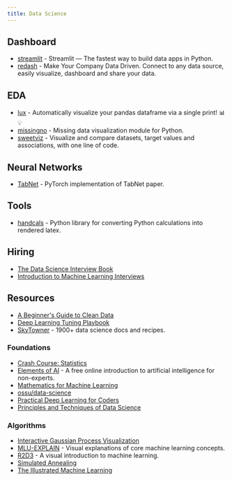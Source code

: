 ```yaml
---
title: Data Science
---
```


## Dashboard

- [streamlit](https://github.com/streamlit/streamlit) - Streamlit — The fastest way to build data apps in Python.
- [redash](http://redash.io/) - Make Your Company Data Driven. Connect to any data source, easily visualize, dashboard and share your data.

## EDA

- [lux](https://github.com/lux-org/lux) - Automatically visualize your pandas dataframe via a single print! 📊 💡
- [missingno](https://github.com/ResidentMario/missingno) - Missing data visualization module for Python.
- [sweetviz](https://github.com/fbdesignpro/sweetviz) - Visualize and compare datasets, target values and associations, with one line of code.

## Neural Networks

- [TabNet](https://github.com/dreamquark-ai/tabnet) - PyTorch implementation of TabNet paper.

## Tools

- [handcals](https://github.com/connorferster/handcalcs) - Python library for converting Python calculations into rendered latex.

## Hiring

- [The Data Science Interview Book](https://book.thedatascienceinterviewproject.com/)
- [Introduction to Machine Learning Interviews](https://huyenchip.com/ml-interviews-book/)

## Resources

- [A Beginner's Guide to Clean Data](https://b-greve.gitbook.io/beginners-guide-to-clean-data/)
- [Deep Learning Tuning Playbook](https://github.com/google-research/tuning_playbook)
- [SkyTowner](https://www.skytowner.com/) - 1900+ data science docs and recipes.

### Foundations

- [Crash Course: Statistics](https://www.youtube.com/playlist?list=PL8dPuuaLjXtNM_Y-bUAhblSAdWRnmBUcr)
- [Elements of AI](https://www.elementsofai.com) - A free online introduction to artificial intelligence for non-experts.
- [Mathematics for Machine Learning](https://github.com/dair-ai/Mathematics-for-ML)
- [ossu/data-science](https://github.com/ossu/data-science)
- [Practical Deep Learning for Coders](https://course.fast.ai/)
- [Principles and Techniques of Data Science](http://www.textbook.ds100.org/intro.html)

### Algorithms

- [Interactive Gaussian Process Visualization](http://www.infinitecuriosity.org/vizgp/)
- [MLU-EXPLAIN](https://mlu-explain.github.io/) - Visual explanations of core machine learning concepts.
- [R2D3](http://www.r2d3.us) - A visual introduction to machine learning.
- [Simulated Annealing](https://github.com/skylergrammer/SimulatedAnnealing)
- [The Illustrated Machine Learning](https://illustrated-machine-learning.github.io/index.html)
